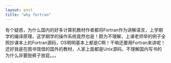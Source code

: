 ```yaml
---
layout: post
title: "why fortran"
---
```

有个疑惑，为什么国内的好多计算机教材作者都将Fortran作为讲解语言，上学期学的编译原理，这学期学的操作系统竟然也是！颇为不理解，上课老师举的例子全照抄课本上的Fortran源码，OS明明基本上都是C啊！干嘛还要用Fortran来讲呢！还好我是在图书馆借的国外的教材，人家上面都是Unix源码，不理解国内写书的为什么非要脱裤子放屁。。。
